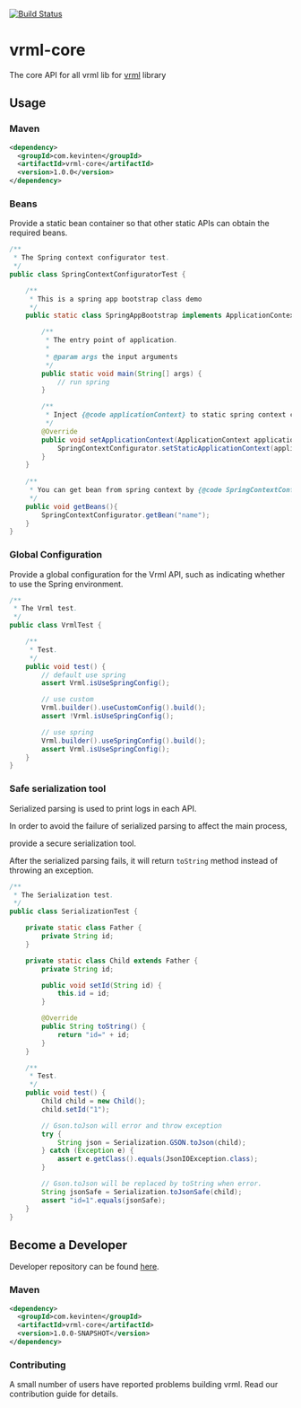 [![Build Status](https://travis-ci.org/vavr-io/vavr-gson.svg?branch=master)](https://travis-ci.org/vavr-io/vavr-gson)

# vrml-core

The core API for all vrml lib for [vrml](https://github.com/kevinten10/vrml) library

## Usage

### Maven

```xml
<dependency>
  <groupId>com.kevinten</groupId>
  <artifactId>vrml-core</artifactId>
  <version>1.0.0</version>
</dependency>
```

### Beans

Provide a static bean container so that other static APIs can obtain the required beans.

```java
/**
 * The Spring context configurator test.
 */
public class SpringContextConfiguratorTest {

    /**
     * This is a spring app bootstrap class demo
     */
    public static class SpringAppBootstrap implements ApplicationContextAware {

        /**
         * The entry point of application.
         *
         * @param args the input arguments
         */
        public static void main(String[] args) {
            // run spring 
        }

        /**
         * Inject {@code applicationContext} to static spring context container {@link SpringContextConfigurator}
         */
        @Override
        public void setApplicationContext(ApplicationContext applicationContext) throws BeansException {
            SpringContextConfigurator.setStaticApplicationContext(applicationContext);
        }
    }
    
    /**
     * You can get bean from spring context by {@code SpringContextConfigurator}.
     */
    public void getBeans(){
        SpringContextConfigurator.getBean("name");
    }
}
```

### Global Configuration

Provide a global configuration for the Vrml API, such as indicating whether to use the Spring environment.

```java
/**
 * The Vrml test.
 */
public class VrmlTest {

    /**
     * Test.
     */
    public void test() {
        // default use spring
        assert Vrml.isUseSpringConfig();

        // use custom
        Vrml.builder().useCustomConfig().build();
        assert !Vrml.isUseSpringConfig();

        // use spring
        Vrml.builder().useSpringConfig().build();
        assert Vrml.isUseSpringConfig();
    }
}
```

### Safe serialization tool

Serialized parsing is used to print logs in each API. 

In order to avoid the failure of serialized parsing to affect the main process, 

provide a secure serialization tool.
 
After the serialized parsing fails, it will return `toString` method instead of throwing an exception.

```java
/**
 * The Serialization test.
 */
public class SerializationTest {

    private static class Father {
        private String id;
    }

    private static class Child extends Father {
        private String id;

        public void setId(String id) {
            this.id = id;
        }

        @Override
        public String toString() {
            return "id=" + id;
        }
    }

    /**
     * Test.
     */
    public void test() {
        Child child = new Child();
        child.setId("1");

        // Gson.toJson will error and throw exception
        try {
            String json = Serialization.GSON.toJson(child);
        } catch (Exception e) {
            assert e.getClass().equals(JsonIOException.class);
        }

        // Gson.toJson will be replaced by toString when error.
        String jsonSafe = Serialization.toJsonSafe(child);
        assert "id=1".equals(jsonSafe);
    }
}
```

## Become a Developer

Developer repository can be found [here](https://github.com/kevinten10/vrml/tree/develop/vrml-core).

### Maven

```xml
<dependency>
  <groupId>com.kevinten</groupId>
  <artifactId>vrml-core</artifactId>
  <version>1.0.0-SNAPSHOT</version>
</dependency>
```

### Contributing

A small number of users have reported problems building vrml. Read our contribution guide for details.